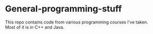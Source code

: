 # General-programming-stuff

This repo contains code from various programming courses I've taken. Most of it is in C++ and Java.
